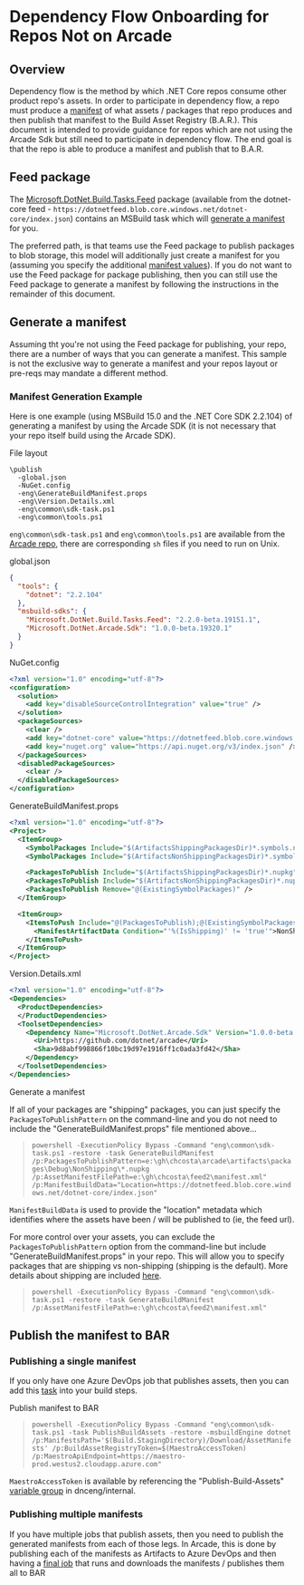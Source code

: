 # Dependency Flow Onboarding for Repos Not on Arcade

## Overview

Dependency flow is the method by which .NET Core repos consume other product repo's assets.  In order to participate in dependency flow, a repo must produce a [manifest](#generate-a-manifest) of what assets / packages that repo produces and then publish that manifest to the Build Asset Registry (B.A.R.).  This document is intended to provide guidance for repos which are not using the Arcade Sdk but still need to participate in dependency flow. The end goal is that the repo is able to produce a manifest and publish that to B.A.R.

## Feed package

The [Microsoft.DotNet.Build.Tasks.Feed](https://github.com/dotnet/arcade/tree/master/src/Microsoft.DotNet.Build.Tasks.Feed) package (available from the dotnet-core feed - `https://dotnetfeed.blob.core.windows.net/dotnet-core/index.json`) contains an MSBuild task which will [generate a manifest](https://github.com/dotnet/arcade/blob/master/src/Microsoft.DotNet.Build.Tasks.Feed/src/GenerateBuildManifest.cs) for you.

The preferred path, is that teams use the Feed package to publish packages to blob storage, this model will additionally just create a manifest for you (assuming you specify the additional [manifest values](https://github.com/dotnet/arcade/blob/master/src/Microsoft.DotNet.Build.Tasks.Feed/build/Microsoft.DotNet.Build.Tasks.Feed.targets#L32)).  If you do not want to use the Feed package for package publishing, then you can still use the Feed package to generate a manifest by following the instructions in the remainder of this document.

## Generate a manifest

Assuming tht you're not using the Feed package for publishing, your repo, there are a number of ways that you can generate a manifest.  This sample is not the exclusive way to generate a manifest and your repos layout or pre-reqs may mandate a different method.

### Manifest Generation Example

Here is one example (using MSBuild 15.0 and the .NET Core SDK 2.2.104) of generating a manifest by using the Arcade SDK (it is not necessary that your repo itself build using the Arcade SDK).

File layout

```TEXT
\publish
  -global.json
  -NuGet.config
  -eng\GenerateBuildManifest.props
  -eng\Version.Details.xml
  -eng\common\sdk-task.ps1
  -eng\common\tools.ps1
```

`eng\common\sdk-task.ps1` and `eng\common\tools.ps1` are available from the [Arcade repo](https://github.com/dotnet/arcade/tree/master/eng/common), there are corresponding `sh` files if you need to run on Unix.

global.json

```JSON
{
  "tools": {
    "dotnet": "2.2.104"
  },
  "msbuild-sdks": {
    "Microsoft.DotNet.Build.Tasks.Feed": "2.2.0-beta.19151.1",
    "Microsoft.DotNet.Arcade.Sdk": "1.0.0-beta.19320.1"
  }
}
```

NuGet.config

```XML
<?xml version="1.0" encoding="utf-8"?>
<configuration>
  <solution>
    <add key="disableSourceControlIntegration" value="true" />
  </solution>
  <packageSources>
    <clear />
    <add key="dotnet-core" value="https://dotnetfeed.blob.core.windows.net/dotnet-core/index.json" />
    <add key="nuget.org" value="https://api.nuget.org/v3/index.json" />
  </packageSources>
  <disabledPackageSources>
    <clear />
  </disabledPackageSources>
</configuration>
```

GenerateBuildManifest.props

```XML
<?xml version="1.0" encoding="utf-8"?>
<Project>
  <ItemGroup>
    <SymbolPackages Include="$(ArtifactsShippingPackagesDir)*.symbols.nupkg" IsShipping="true" />
    <SymbolPackages Include="$(ArtifactsNonShippingPackagesDir)*.symbols.nupkg" IsShipping="false" />

    <PackagesToPublish Include="$(ArtifactsShippingPackagesDir)*.nupkg" IsShipping="true" />
    <PackagesToPublish Include="$(ArtifactsNonShippingPackagesDir)*.nupkg" IsShipping="false" />
    <PackagesToPublish Remove="@(ExistingSymbolPackages)" />
  </ItemGroup>

  <ItemGroup>
    <ItemsToPush Include="@(PackagesToPublish);@(ExistingSymbolPackages);@(SymbolPackagesToGenerate)">
      <ManifestArtifactData Condition="'%(IsShipping)' != 'true'">NonShipping=true</ManifestArtifactData>
    </ItemsToPush>
  </ItemGroup>
</Project>
```

Version.Details.xml

```XML
<?xml version="1.0" encoding="utf-8"?>
<Dependencies>
  <ProductDependencies>
  </ProductDependencies>
  <ToolsetDependencies>
    <Dependency Name="Microsoft.DotNet.Arcade.Sdk" Version="1.0.0-beta.19320.1">
      <Uri>https://github.com/dotnet/arcade</Uri>
      <Sha>9d8abf998866f10bc19d97e1916ff1c0ada3fd42</Sha>
    </Dependency>
  </ToolsetDependencies>
</Dependencies>
```

Generate a manifest

If all of your packages are "shipping" packages, you can just specify the `PackagesToPublishPattern` on the command-line and you do not need to include the "GenerateBuildManifest.props" file mentioned above...

> `powershell -ExecutionPolicy Bypass -Command "eng\common\sdk-task.ps1 -restore -task GenerateBuildManifest /p:PackagesToPublishPattern=e:\gh\chcosta\arcade\artifacts\packages\Debug\NonShipping\*.nupkg /p:AssetManifestFilePath=e:\gh\chcosta\feed2\manifest.xml" /p:ManifestBuildData="Location=https://dotnetfeed.blob.core.windows.net/dotnet-core/index.json"`

`ManifestBuildData` is used to provide the "location" metadata which identifies where the assets have been / will be published to (ie, the feed url).

For more control over your assets, you can exclude the `PackagesToPublishPattern` option from the command-line but include "GenerateBuildManifest.props" in your repo.  This will allow you to specify packages that are shipping vs non-shipping (shipping is the default).  More details about shipping are included [here](https://github.com/dotnet/arcade/blob/b0c930c2b44acd03671552f52b925183db0fc8ea/Documentation/Darc.md#gathering-a-build-drop).

> `powershell -ExecutionPolicy Bypass -Command "eng\common\sdk-task.ps1 -restore -task GenerateBuildManifest /p:AssetManifestFilePath=e:\gh\chcosta\feed2\manifest.xml"`

## Publish the manifest to BAR

### Publishing a single manifest

If you only have one Azure DevOps job that publishes assets, then you can add this [task](https://github.com/dotnet/arcade/blob/de44b15e79b9d124d04c16458bead2a1d7ea02ef/eng/common/templates/job/publish-build-assets.yml#L47) into your build steps.

Publish manifest to BAR

> `powershell -ExecutionPolicy Bypass -Command "eng\common\sdk-task.ps1 -task PublishBuildAssets -restore -msbuildEngine dotnet /p:ManifestsPath='$(Build.StagingDirectory)/Download/AssetManifests' /p:BuildAssetRegistryToken=$(MaestroAccessToken) /p:MaestroApiEndpoint=https://maestro-prod.westus2.cloudapp.azure.com"`

`MaestroAccessToken` is available by referencing the "Publish-Build-Assets" [variable group](https://github.com/dotnet/arcade/blob/de44b15e79b9d124d04c16458bead2a1d7ea02ef/eng/common/templates/job/publish-build-assets.yml#L36) in dnceng/internal.

### Publishing multiple manifests

If you have multiple jobs that publish assets, then you need to publish the generated manifests from each of those legs.  In Arcade, this is done by publishing each of the manifests as Artifacts to Azure DevOps and then having a [final job](https://github.com/dotnet/arcade/blob/de44b15e79b9d124d04c16458bead2a1d7ea02ef/eng/common/templates/job/publish-build-assets.yml) that runs and downloads the manifests / publishes them all to BAR
